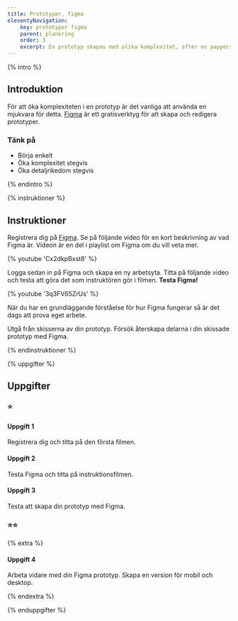 ```yaml
---
title: Prototyper, figma
eleventyNavigation:
    key: prototyper figma
    parent: planering
    order: 3
    excerpt: En prototyp skapas med olika komplexitet, efter en pappersskiss kan den med fördel digitaliseras
---
```


{% intro %}

## Introduktion

För att öka komplexiteten i en prototyp är det vanliga att använda en mjukvara för detta. [Figma](https://www.figma.com) är ett gratisverktyg för att skapa och redigera prototyper.

### Tänk på

-   Börja enkelt
-   Öka komplexitet stegvis
-   Öka detaljrikedom stegvis

{% endintro %}

{% instruktioner %}

## Instruktioner

Registrera dig på [Figma](https://www.figma.com).
Se på följande video för en kort beskrivning av vad Figma är. Videon är en del i playlist om Figma om du vill veta mer.

{% youtube 'Cx2dkpBxst8' %}

Logga sedan in på Figma och skapa en ny arbetsyta.
Titta på följande video och testa att göra det som instruktören gör i filmen. **Testa Figma!**

{% youtube '3q3FV65ZrUs' %}

När du har en grundläggande förståelse för hur Figma fungerar så är det dags att prova eget arbete.

Utgå från skisserna av din prototyp.
Försök återskapa delarna i din skissade prototyp med Figma.

{% endinstruktioner %}

{% uppgifter %}

## Uppgifter

### ⭐

#### Uppgift 1

Registrera dig och titta på den första filmen.

#### Uppgift 2

Testa Figma och titta på instruktionsfilmen.

#### Uppgift 3

Testa att skapa din prototyp med Figma.

### ⭐⭐

{% extra %}

#### Uppgift 4

Arbeta vidare med din Figma prototyp. Skapa en version för mobil och desktop.

{% endextra %}

{% enduppgifter %}
